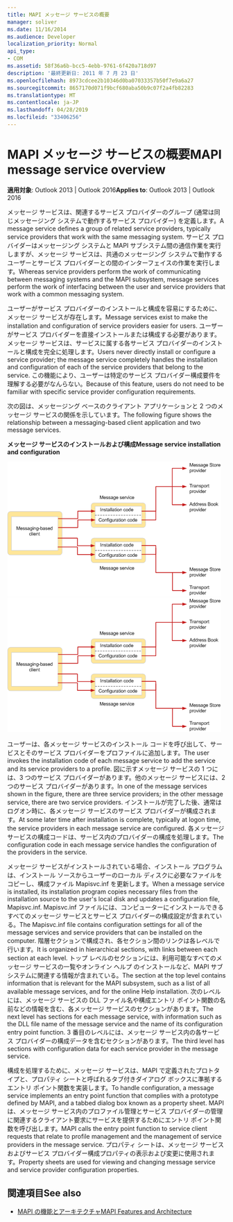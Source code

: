 ```yaml
---
title: MAPI メッセージ サービスの概要
manager: soliver
ms.date: 11/16/2014
ms.audience: Developer
localization_priority: Normal
api_type:
- COM
ms.assetid: 58f36a6b-bcc5-4ebb-9761-6f420a718d97
description: '最終更新日: 2011 年 7 月 23 日'
ms.openlocfilehash: 8973cdcee2b10346d0ba07033357b50f7e9a6a27
ms.sourcegitcommit: 8657170d071f9bcf680aba50b9c07f2a4fb82283
ms.translationtype: MT
ms.contentlocale: ja-JP
ms.lasthandoff: 04/28/2019
ms.locfileid: "33406256"
---
```

# <a name="mapi-message-service-overview"></a><span data-ttu-id="4f7f5-103">MAPI メッセージ サービスの概要</span><span class="sxs-lookup"><span data-stu-id="4f7f5-103">MAPI message service overview</span></span>
  
<span data-ttu-id="4f7f5-104">**適用対象**: Outlook 2013 | Outlook 2016</span><span class="sxs-lookup"><span data-stu-id="4f7f5-104">**Applies to**: Outlook 2013 | Outlook 2016</span></span> 
  
<span data-ttu-id="4f7f5-105">メッセージ サービスは、関連するサービス プロバイダーのグループ (通常は同じメッセージング システムで動作するサービス プロバイダー) を定義します。</span><span class="sxs-lookup"><span data-stu-id="4f7f5-105">A message service defines a group of related service providers, typically service providers that work with the same messaging system.</span></span> <span data-ttu-id="4f7f5-106">サービス プロバイダーはメッセージング システムと MAPI サブシステム間の通信作業を実行しますが、メッセージ サービスは、共通のメッセージング システムで動作するユーザーとサービス プロバイダーとの間のインターフェイスの作業を実行します。</span><span class="sxs-lookup"><span data-stu-id="4f7f5-106">Whereas service providers perform the work of communicating between messaging systems and the MAPI subsystem, message services perform the work of interfacing between the user and service providers that work with a common messaging system.</span></span>  
  
<span data-ttu-id="4f7f5-107">ユーザーがサービス プロバイダーのインストールと構成を容易にするために、メッセージ サービスが存在します。</span><span class="sxs-lookup"><span data-stu-id="4f7f5-107">Message services exist to make the installation and configuration of service providers easier for users.</span></span> <span data-ttu-id="4f7f5-108">ユーザーがサービス プロバイダーを直接インストールまたは構成する必要があります。メッセージ サービスは、サービスに属する各サービス プロバイダーのインストールと構成を完全に処理します。</span><span class="sxs-lookup"><span data-stu-id="4f7f5-108">Users never directly install or configure a service provider; the message service completely handles the installation and configuration of each of the service providers that belong to the service.</span></span> <span data-ttu-id="4f7f5-109">この機能により、ユーザーは特定のサービス プロバイダー構成要件を理解する必要がなんらない。</span><span class="sxs-lookup"><span data-stu-id="4f7f5-109">Because of this feature, users do not need to be familiar with specific service provider configuration requirements.</span></span> 
  
<span data-ttu-id="4f7f5-110">次の図は、メッセージング ベースのクライアント アプリケーションと 2 つのメッセージ サービスの関係を示しています。</span><span class="sxs-lookup"><span data-stu-id="4f7f5-110">The following figure shows the relationship between a messaging-based client application and two message services.</span></span>
  
<span data-ttu-id="4f7f5-111">**メッセージ サービスのインストールおよび構成**</span><span class="sxs-lookup"><span data-stu-id="4f7f5-111">**Message service installation and configuration**</span></span>
  
<span data-ttu-id="4f7f5-112">![メッセージ サービスのインストールと構成](media/amapi_44.gif "メッセージ サービスのインストールと構成")</span><span class="sxs-lookup"><span data-stu-id="4f7f5-112">![Message service installation and configuration](media/amapi_44.gif "Message service installation and configuration")</span></span>
  
<span data-ttu-id="4f7f5-113">ユーザーは、各メッセージ サービスのインストール コードを呼び出して、サービスとそのサービス プロバイダーをプロファイルに追加します。</span><span class="sxs-lookup"><span data-stu-id="4f7f5-113">The user invokes the installation code of each message service to add the service and its service providers to a profile.</span></span> <span data-ttu-id="4f7f5-114">図に示すメッセージ サービスの 1 つには、3 つのサービス プロバイダーがあります。他のメッセージ サービスには、2 つのサービス プロバイダーがあります。</span><span class="sxs-lookup"><span data-stu-id="4f7f5-114">In one of the message services shown in the figure, there are three service providers; in the other message service, there are two service providers.</span></span> <span data-ttu-id="4f7f5-115">インストールが完了した後、通常はログオン時に、各メッセージ サービスのサービス プロバイダーが構成されます。</span><span class="sxs-lookup"><span data-stu-id="4f7f5-115">At some later time after installation is complete, typically at logon time, the service providers in each message service are configured.</span></span> <span data-ttu-id="4f7f5-116">各メッセージ サービスの構成コードは、サービス内のプロバイダーの構成を処理します。</span><span class="sxs-lookup"><span data-stu-id="4f7f5-116">The configuration code in each message service handles the configuration of the providers in the service.</span></span>
  
<span data-ttu-id="4f7f5-117">メッセージ サービスがインストールされている場合、インストール プログラムは、インストール ソースからユーザーのローカル ディスクに必要なファイルをコピーし、構成ファイル Mapisvc.inf を更新します。</span><span class="sxs-lookup"><span data-stu-id="4f7f5-117">When a message service is installed, its installation program copies necessary files from the installation source to the user's local disk and updates a configuration file, Mapisvc.inf.</span></span> <span data-ttu-id="4f7f5-118">Mapisvc.inf ファイルには、コンピューターにインストールできるすべてのメッセージ サービスとサービス プロバイダーの構成設定が含まれている。</span><span class="sxs-lookup"><span data-stu-id="4f7f5-118">The Mapisvc.inf file contains configuration settings for all of the message services and service providers that can be installed on the computer.</span></span> <span data-ttu-id="4f7f5-119">階層セクションで構成され、各セクション間のリンクは各レベルで行います。</span><span class="sxs-lookup"><span data-stu-id="4f7f5-119">It is organized in hierarchical sections, with links between each section at each level.</span></span> <span data-ttu-id="4f7f5-120">トップ レベルのセクションには、利用可能なすべてのメッセージ サービスの一覧やオンライン ヘルプ のインストールなど、MAPI サブシステムに関連する情報が含まれている。</span><span class="sxs-lookup"><span data-stu-id="4f7f5-120">The section at the top level contains information that is relevant for the MAPI subsystem, such as a list of all available message services, and for the online Help installation.</span></span> <span data-ttu-id="4f7f5-121">次のレベルには、メッセージ サービスの DLL ファイル名や構成エントリ ポイント関数の名前などの情報を含む、各メッセージ サービスのセクションがあります。</span><span class="sxs-lookup"><span data-stu-id="4f7f5-121">The next level has sections for each message service, with information such as the DLL file name of the message service and the name of its configuration entry point function.</span></span> <span data-ttu-id="4f7f5-122">3 番目のレベルには、メッセージ サービス内の各サービス プロバイダーの構成データを含むセクションがあります。</span><span class="sxs-lookup"><span data-stu-id="4f7f5-122">The third level has sections with configuration data for each service provider in the message service.</span></span> 
  
<span data-ttu-id="4f7f5-123">構成を処理するために、メッセージ サービスは、MAPI で定義されたプロトタイプと、プロパティ シートと呼ばれるタブ付きダイアログ ボックスに準拠するエントリ ポイント関数を実装します。</span><span class="sxs-lookup"><span data-stu-id="4f7f5-123">To handle configuration, a message service implements an entry point function that complies with a prototype defined by MAPI, and a tabbed dialog box known as a property sheet.</span></span> <span data-ttu-id="4f7f5-124">MAPI は、メッセージ サービス内のプロファイル管理とサービス プロバイダーの管理に関連するクライアント要求にサービスを提供するためにエントリ ポイント関数を呼び出します。</span><span class="sxs-lookup"><span data-stu-id="4f7f5-124">MAPI calls the entry point function to service client requests that relate to profile management and the management of service providers in the message service.</span></span> <span data-ttu-id="4f7f5-125">プロパティ シートは、メッセージ サービスおよびサービス プロバイダー構成プロパティの表示および変更に使用されます。</span><span class="sxs-lookup"><span data-stu-id="4f7f5-125">Property sheets are used for viewing and changing message service and service provider configuration properties.</span></span> 
  
## <a name="see-also"></a><span data-ttu-id="4f7f5-126">関連項目</span><span class="sxs-lookup"><span data-stu-id="4f7f5-126">See also</span></span>

- [<span data-ttu-id="4f7f5-127">MAPI の機能とアーキテクチャ</span><span class="sxs-lookup"><span data-stu-id="4f7f5-127">MAPI Features and Architecture</span></span>](mapi-features-and-architecture.md)


